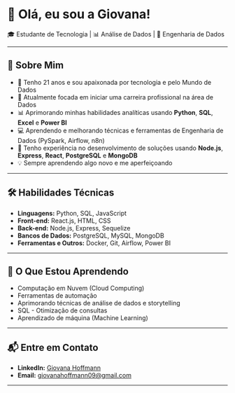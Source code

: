 # 👋 Olá, eu sou a Giovana!

🎓 Estudante de Tecnologia | 📊 Análise de Dados | 🚀 Engenharia de Dados

---

## 🌟 Sobre Mim
- 🎂 Tenho 21 anos e sou apaixonada por tecnologia e pelo Mundo de Dados
- 🎯 Atualmente focada em iniciar uma carreira profissional na área de Dados
- 📊 Aprimorando minhas habilidades analíticas usando **Python**, **SQL**,  **Excel** e **Power BI**
- 💻 Aprendendo e melhorando técnicas e ferramentas de Engenharia de Dados (PySpark, Airflow, n8n)
- 🚀 Tenho experiência no desenvolvimento de soluções usando **Node.js**, **Express**, **React**, **PostgreSQL** e **MongoDB**
- 💡 Sempre aprendendo algo novo e me aperfeiçoando

---

## 🛠️ Habilidades Técnicas
- **Linguagens:** Python, SQL, JavaScript
- **Front-end:** React.js, HTML, CSS
- **Back-end:** Node.js, Express, Sequelize
- **Bancos de Dados:** PostgreSQL, MySQL, MongoDB
- **Ferramentas e Outros:** Docker, Git, Airflow, Power BI

---

## 🌱 O Que Estou Aprendendo
- Computação em Nuvem (Cloud Computing)
- Ferramentas de automação
- Aprimorando técnicas de análise de dados e storytelling
- SQL - Otimização de consultas
- Aprendizado de máquina (Machine Learning)

---

## 📬 Entre em Contato
- **LinkedIn:** [Giovana Hoffmann](https://www.linkedin.com/in/giovana-hoffmann-a53987255)
- **Email:** giovanahoffmann09@gmail.com
---
